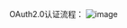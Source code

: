 OAuth2.0认证流程：
![image](http://github.com/PrinceChen/learning-doc/blob/master/images/OAuth2.0原理图.png)

